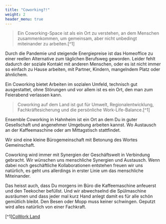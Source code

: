 ```yaml
---
title: "Coworking?!"
weight: 2
header_menu: true
---
```


> Ein Coworking-Space ist als ein Ort zu verstehen, an dem Menschen zusammenkommen,
> um gemeinsam, aber nicht unbedingt miteinander zu arbeiten.[^1]

Durch die Pandemie und steigende Energiepreise ist das Homeoffice zu einer reellen Alternative 
zum täglichen Berufsweg geworden. Leider fehlt dadurch der soziale Kontakt mit anderen Menschen, 
oder es ist nicht immer so einfach zu Hause arbeiten, mit Partner, Kindern, mangelndem Platz oder ähnlichem.

Ein Coworking bietet Arbeiten im sozialen Umfeld, technisch gut ausgestattet, ohne Störungen und vor allem ist es ein 
Ort, den man zum Feierabend verlassen kann. 

> Coworking auf dem Land ist gut für Umwelt, Regionalentwicklung, 
> Fachkräftesicherung und die persönliche Work-Life-Balance.[^1]

Ensemble Coworking in Hahnheim ist ein Ort an dem Du in guter Gesellschaft und angenehmer Umgebung arbeiten kannst.
Wo Austausch an der Kaffeemaschine oder am Mittagstisch stattfindet.

Wir sind eine kleine Bürogemeinschaft mit Betonung des Wortes Gemeinschaft.

Coworking wird immer mit Synergien der Geschäftswelt in Verbindung gebracht. 
Wir wünschen uns menschliche Synergien und Austausch. 
Wenn dabei noch geschäftliche Kollaborationen entstehen freuen wir uns natürlich, 
es geht uns allerdings in erster Linie um das menschliche Miteinander.

Das heisst auch, dass Du morgens im Büro die Kaffeemaschine anfeuerst und den Teekocher befüllst. 
Und wir abwechselnd die Spülmaschine ausräumen und dass jeder mal kurz Hand anlegt damit es
für alle schön gemütlich bleibt. 
Den Besen oder Mopp muss keiner schwingen. Geputzt wird alles natürlich von einer Fachkraft.

[^1][CoWork Land](https://www.bertelsmann-stiftung.de/fileadmin/files/user_upload/Coworking_im_laendlichen_Raum.pdf "CoWork Land")
